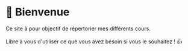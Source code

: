 # 👋 Bienvenue

Ce site à pour objectif de répertorier mes différents cours.\
\
Libre à vous d'utiliser ce que vous avez besoin si vous le souhaitez ! :thumbsup:
